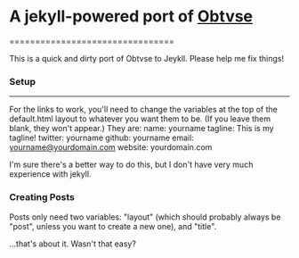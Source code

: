 # A jekyll-powered port of [Obtvse](https://github.com/natew/obtvse)
================================

This is a quick and dirty port of Obtvse to Jeykll. Please help me fix things!

### Setup
--------------------------------
For the links to work, you'll need to change the variables at the top of the default.html layout to whatever you want them to be. (If you leave them blank, they won't appear.)
They are:
name: yourname
tagline: This is my tagline!
twitter: yourname
github: yourname
email: yourname@yourdomain.com
website: yourdomain.com

I'm sure there's a better way to do this, but I don't have very much experience with jekyll.

### Creating Posts
Posts only need two variables: "layout" (which should probably always be "post", unless you want to create a new one), and "title".

...that's about it. Wasn't that easy?
